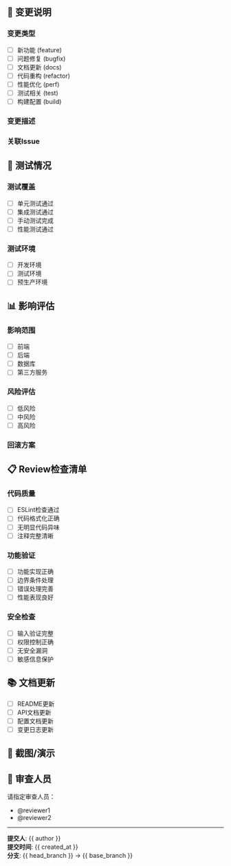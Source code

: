 ## 📝 变更说明

### 变更类型

- [ ] 新功能 (feature)
- [ ] 问题修复 (bugfix)
- [ ] 文档更新 (docs)
- [ ] 代码重构 (refactor)
- [ ] 性能优化 (perf)
- [ ] 测试相关 (test)
- [ ] 构建配置 (build)

### 变更描述

<!-- 请详细描述本次变更的内容 -->

### 关联Issue

<!-- 关联的Issue编号，如: Closes #123 -->

## 🧪 测试情况

### 测试覆盖

- [ ] 单元测试通过
- [ ] 集成测试通过
- [ ] 手动测试完成
- [ ] 性能测试通过

### 测试环境

- [ ] 开发环境
- [ ] 测试环境
- [ ] 预生产环境

## 📊 影响评估

### 影响范围

- [ ] 前端
- [ ] 后端
- [ ] 数据库
- [ ] 第三方服务

### 风险评估

- [ ] 低风险
- [ ] 中风险
- [ ] 高风险

### 回滚方案

<!-- 如果出现问题，如何快速回滚 -->

## 📋 Review检查清单

### 代码质量

- [ ] ESLint检查通过
- [ ] 代码格式化正确
- [ ] 无明显代码异味
- [ ] 注释完整清晰

### 功能验证

- [ ] 功能实现正确
- [ ] 边界条件处理
- [ ] 错误处理完善
- [ ] 性能表现良好

### 安全检查

- [ ] 输入验证完整
- [ ] 权限控制正确
- [ ] 无安全漏洞
- [ ] 敏感信息保护

## 📚 文档更新

- [ ] README更新
- [ ] API文档更新
- [ ] 配置文档更新
- [ ] 变更日志更新

## 📸 截图/演示

<!-- 如果有UI变更，请提供截图或演示视频 -->

## 👥 审查人员

请指定审查人员：

- @reviewer1
- @reviewer2

---

**提交人**: {{ author }}  
**提交时间**: {{ created_at }}  
**分支**: {{ head_branch }} → {{ base_branch }}
